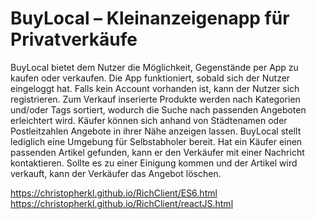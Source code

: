 # BuyLocal – Kleinanzeigenapp für Privatverkäufe


BuyLocal bietet dem Nutzer die Möglichkeit, Gegenstände per App zu kaufen oder verkaufen.
Die App funktioniert, sobald sich der Nutzer eingeloggt hat. Falls kein Account vorhanden ist, kann der Nutzer sich registrieren. Zum Verkauf inserierte Produkte werden nach Kategorien und/oder Tags sortiert, wodurch die Suche nach passenden Angeboten erleichtert wird. 
Käufer können sich anhand von Städtenamen oder Postleitzahlen Angebote in ihrer Nähe anzeigen lassen. BuyLocal stellt lediglich eine Umgebung für Selbstabholer bereit.
Hat ein Käufer einen passenden Artikel gefunden, kann er den Verkäufer mit einer Nachricht kontaktieren. Sollte es zu einer Einigung kommen und der Artikel wird verkauft, kann der Verkäufer das Angebot löschen.

https://christopherkl.github.io/RichClient/ES6.html
https://christopherkl.github.io/RichClient/reactJS.html

